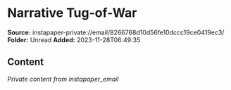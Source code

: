 # Narrative Tug-of-War

**Source:** instapaper-private://email/8266768d10d56fe10dccc19ce0419ec3/
**Folder:** Unread
**Added:** 2023-11-28T06:49:35




## Content
*Private content from instapaper_email*
